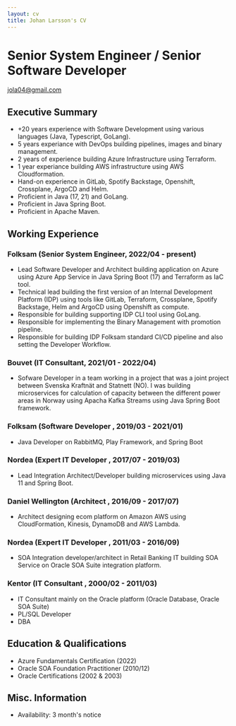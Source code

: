 ```yaml
---
layout: cv
title: Johan Larsson's CV
---
```


# Senior System Engineer / Senior Software Developer  

<div id="webaddress">
<a href="jola04@gmail.com">jola04@gmail.com</a>
</div>

## Executive Summary

* +20 years experience with Software Development using various languages (Java, Typescript, GoLang).
* 5 years experiance with DevOps building pipelines, images and binary management.
* 2 years of experience building Azure Infrastructure using Terraform.
* 1 year experiance building AWS infrastructure using AWS Cloudformation.
* Hand-on experience in GitLab, Spotify Backstage, Openshift, Crossplane, ArgoCD and Helm.
* Proficient in Java (17, 21) and GoLang.
* Proficient in Java Spring Boot.
* Proficient in Apache Maven.

## Working Experience

### Folksam  (Senior System Engineer, 2022/04 - present) 

* Lead Software Developer and Architect building application on Azure using Azure App Service in Java Spring Boot (17) and Terraform as IaC tool.
* Technical lead building the first version of an Internal Development Platform (IDP) using tools like GitLab, Terraform, Crossplane, Spotify Backstage, Helm and ArgoCD using Openshift as compute.
* Responsible for building supporting IDP CLI tool using GoLang.
* Responsible for implementing the Binary Management with promotion pipeline.
* Responsible for building IDP Folksam standard CI/CD pipeline and also setting the Developer Workflow.

### Bouvet (IT Consultant, 2021/01 - 2022/04) 

* Sofware Developer in a team working in a project that was a joint project between Svenska Kraftnät and Statnett (NO).
I was building microservices for calculation of capacity between the different power areas in Norway using Apacha Kafka Streams using Java Spring Boot framework.

### Folksam (Software Developer , 2019/03 - 2021/01)

* Java Developer on RabbitMQ, Play Framework, and Spring Boot

### Nordea (Expert IT Developer , 2017/07 - 2019/03)

* Lead Integration Architect/Developer building microservices using Java 11 and Spring Boot.

### Daniel Wellington (Architect , 2016/09 - 2017/07)

* Architect designing ecom platform on Amazon AWS using CloudFormation, Kinesis, DynamoDB and AWS Lambda.

### Nordea (Expert IT Developer , 2011/03 - 2016/09)

* SOA Integration developer/architect in Retail Banking IT building SOA Service on Oracle SOA Suite integration platform.

### Kentor (IT Consultant , 2000/02 - 2011/03)

* IT Consultant mainly on the Oracle platform (Oracle Database, Oracle SOA Suite)
* PL/SQL Developer
* DBA

## Education & Qualifications

* Azure Fundamentals Certification (2022)
* Oracle SOA Foundation Practitioner (2010/12)
* Oracle Certifications (2002 & 2003)

## Misc. Information

* Availability: 3 month's notice
